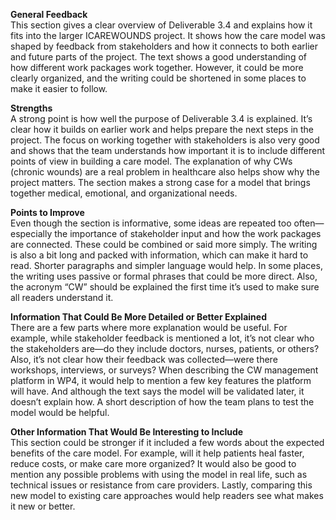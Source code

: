 **General Feedback**  
This section gives a clear overview of Deliverable 3.4 and explains how it fits into the larger ICAREWOUNDS project. It shows how the care model was shaped by feedback from stakeholders and how it connects to both earlier and future parts of the project. The text shows a good understanding of how different work packages work together. However, it could be more clearly organized, and the writing could be shortened in some places to make it easier to follow.

**Strengths**  
A strong point is how well the purpose of Deliverable 3.4 is explained. It’s clear how it builds on earlier work and helps prepare the next steps in the project. The focus on working together with stakeholders is also very good and shows that the team understands how important it is to include different points of view in building a care model. The explanation of why CWs (chronic wounds) are a real problem in healthcare also helps show why the project matters. The section makes a strong case for a model that brings together medical, emotional, and organizational needs.

**Points to Improve**  
Even though the section is informative, some ideas are repeated too often—especially the importance of stakeholder input and how the work packages are connected. These could be combined or said more simply. The writing is also a bit long and packed with information, which can make it hard to read. Shorter paragraphs and simpler language would help. In some places, the writing uses passive or formal phrases that could be more direct. Also, the acronym “CW” should be explained the first time it’s used to make sure all readers understand it.

**Information That Could Be More Detailed or Better Explained**  
There are a few parts where more explanation would be useful. For example, while stakeholder feedback is mentioned a lot, it’s not clear who the stakeholders are—do they include doctors, nurses, patients, or others? Also, it’s not clear how their feedback was collected—were there workshops, interviews, or surveys? When describing the CW management platform in WP4, it would help to mention a few key features the platform will have. And although the text says the model will be validated later, it doesn’t explain how. A short description of how the team plans to test the model would be helpful.

**Other Information That Would Be Interesting to Include**  
This section could be stronger if it included a few words about the expected benefits of the care model. For example, will it help patients heal faster, reduce costs, or make care more organized? It would also be good to mention any possible problems with using the model in real life, such as technical issues or resistance from care providers. Lastly, comparing this new model to existing care approaches would help readers see what makes it new or better.